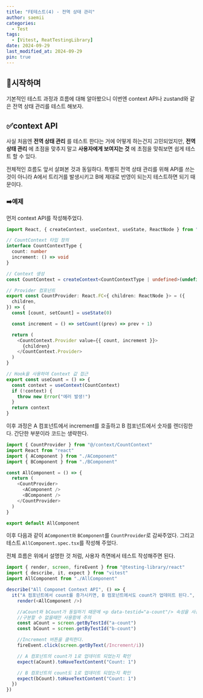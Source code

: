 ```yaml
---
title: "FE테스트(4) - 전역 상태 관리"
author: saemii
categories:
  - Test
tags:
  - [Vitest, ReatTestingLibrary]
date: 2024-09-29
last_modified_at: 2024-09-29
pin: true
---
```


## 📌시작하며

기본적인 테스트 과정과 흐름에 대해 알아봤으니 이번엔 context API나 zustand와 같은 전역 상태 관리를 테스트 해보자.

## ✅context API

사실 처음엔 **전역 상태 관리** 를 테스트 한다는 거에 어떻게 하는건지 고민되었지만,
**전역 상태 관리** 에 초점을 맞추지 말고 **사용자에게 보여지는 것** 에 초점을 맞춰보면 쉽게 테스트 할 수 있다.

전체적인 흐름도 앞서 살펴본 것과 동일하다.
특별히 전역 상태 관리를 위해 API를 쓰는 것이 아니라 A에서 트리거를 발생시키고 B에 제대로 반영이 되는지 테스트하면 되기 때문이다.

### ➡️예제

먼저 context API를 작성해주었다.

```typescript
import React, { createContext, useContext, useState, ReactNode } from "react"

// CountContext 타입 정의
interface CountContextType {
  count: number
  increment: () => void
}

// Context 생성
const CountContext = createContext<CountContextType | undefined>(undefined)

// Provider 컴포넌트
export const CountProvider: React.FC<{ children: ReactNode }> = ({
  children,
}) => {
  const [count, setCount] = useState(0)

  const increment = () => setCount((prev) => prev + 1)

  return (
    <CountContext.Provider value={{ count, increment }}>
      {children}
    </CountContext.Provider>
  )
}

// Hook을 사용하여 Context 값 접근
export const useCount = () => {
  const context = useContext(CountContext)
  if (!context) {
    throw new Error("에러 발생!")
  }
  return context
}
```

이후 과정은 A 컴포넌트에서 increment를 호출하고 B 컴포넌트에서 숫자를 렌더링한다.
간단한 부분이라 코드는 생략한다.

```typescript
import { CountProvider } from "@/context/CountContext"
import React from "react"
import { AComponent } from "./AComponent"
import { BComponent } from "./BComponent"

const AllComponent = () => {
  return (
    <CountProvider>
      <AComponent />
      <BComponent />
    </CountProvider>
  )
}

export default AllComponent
```

이후 다음과 같이 `AComponent와` `BComponent`를 `CountProvider`로 감싸주었다.
그리고 테스트 `AllComponent.spec.tsx`를 작성해 주었다.

전체 흐름은 위에서 설명한 것 처럼, 사용자 측면에서 테스트 작성해주면 된다.

```typescript
import { render, screen, fireEvent } from "@testing-library/react"
import { describe, it, expect } from "vitest"
import AllComponent from "./AllComponent"

describe("All Componet Context API", () => {
  it("A 컴포넌트에서 count를 증가시키면, B 컴포넌트에서도 count가 업데이트 된다.", () => {
    render(<AllComponent />)

    //aCount와 bCount가 동일하기 때문에 <p data-testid="a-count"/> 속성을 사용해 구분한다.
    //구분할 수 없을때만 사용함에 주의
    const aCount = screen.getByTestId("a-count")
    const bCount = screen.getByTestId("b-count")

    //Increment 버튼을 클릭한다.
    fireEvent.click(screen.getByText(/Increment/i))

    // A 컴포넌트의 count가 1로 업데이트 되었는지 확인
    expect(aCount).toHaveTextContent("Count: 1")

    // B 컴포넌트의 count도 1로 업데이트 되었는지 확인
    expect(bCount).toHaveTextContent("Count: 1")
  })
})
```
